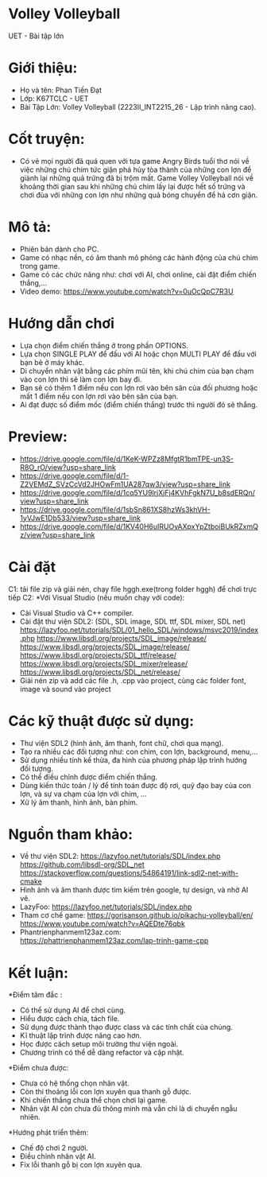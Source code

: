 ﻿# Volley Volleyball
UET - Bài tập lớn

# Giới thiệu:
- Họ và tên: Phan Tiến Đạt
- Lớp: K67TCLC - UET
- Bài Tập Lớn: Volley Volleyball (2223II_INT2215_26 - Lập trình nâng cao).

# Cốt truyện:
- Có vẻ mọi người đã quá quen với tựa game Angry Birds tuổi thơ nói về việc những chú chim tức giận phá hủy tòa thành của những 
con lợn để giành lại những quả trứng đã bị trộm mất. Game Volley Volleyball nói về khoảng thời gian sau khi những chú chim lấy 
lại được hết số trứng và chơi đùa với những con lợn như những quả bóng chuyền để hả cơn giận.

# Mô tả:
- Phiên bản dành cho PC.
- Game có nhạc nền, có âm thanh mô phỏng các hành động của chú chim trong game.
- Game có các chức năng như: chơi với AI, chơi online, cài đặt điểm chiến thắng,...
- Video demo: https://www.youtube.com/watch?v=0uOcQpC7R3U

# Hướng dẫn chơi
- Lựa chọn điểm chiến thắng ở trong phần OPTIONS.
- Lựa chọn SINGLE PLAY để đấu với AI hoặc chọn MULTI PLAY để đấu với bạn bè ở máy khác.
- Di chuyển nhân vật bằng các phím mũi tên, khi chú chim của bạn chạm vào con lợn thì sẽ làm con lợn bay đi.
- Bạn sẽ có thêm 1 điểm nếu con lợn rơi vào bên sân của đối phương hoặc mất 1 điểm nếu con lợn rơi vào bên sân của bạn.
- Ai đạt được số điểm mốc (điểm chiến thắng) trước thì người đó sẽ thắng.

# Preview:
- https://drive.google.com/file/d/1KeK-WPZz8MfgtR1bmTPE-un3S-R8O_rO/view?usp=share_link
- https://drive.google.com/file/d/1-Z2VEMdZ_SVzCcVd2JHOwFm1UA287qw3/view?usp=share_link
- https://drive.google.com/file/d/1cq5YU9lrjXjFj4KVhFgkN7U_b8sdERQn/view?usp=share_link
- https://drive.google.com/file/d/1sbSn861XS8hzWs3khVH-1yVJwE1Db533/view?usp=share_link
- https://drive.google.com/file/d/1KV40H6uIRUOyAXpxYpZtboiBUkRZxmQz/view?usp=share_link


# Cài đặt
C1: tải file zip và giải nén, chạy file hggh.exe(trong folder hggh) để chơi trực tiếp
C2:
*Với Visual Studio (nếu muốn chạy với code):
- Cài Visual Studio và C++ compiler.
- Cài đặt thư viện SDL2: (SDL, SDL image, SDL ttf, SDL mixer, SDL net)
https://lazyfoo.net/tutorials/SDL/01_hello_SDL/windows/msvc2019/index.php
https://www.libsdl.org/projects/SDL_image/release/
https://www.libsdl.org/projects/SDL_image/release/
https://www.libsdl.org/projects/SDL_ttf/release/
https://www.libsdl.org/projects/SDL_mixer/release/
https://www.libsdl.org/projects/SDL_net/release/
- Giải nén zip và add các file .h, .cpp vào project, cùng các folder font, image và sound vào project

# Các kỹ thuật được sử dụng:
- Thư viện SDL2 (hình ảnh, âm thanh, font chữ, chơi qua mạng).
- Tạo ra nhiều các đối tượng như: con chim, con lợn, background, menu,...
- Sử dụng nhiều tính kế thừa, đa hình của phương pháp lập trình hướng đối tượng. 
- Có thể điều chỉnh được điểm chiến thắng.
- Dùng kiến thức toán / lý để tính toán được độ rơi, quỹ đạo bay của con lợn, và sự va chạm của lợn với chim, ...
- Xử lý âm thanh, hình ảnh, bàn phím.

# Nguồn tham khảo:

- Về thư viện SDL2: https://lazyfoo.net/tutorials/SDL/index.php
					https://github.com/libsdl-org/SDL_net
					https://stackoverflow.com/questions/54864191/link-sdl2-net-with-cmake
- Hình ảnh và âm thanh được tìm kiếm trên google, tự design, và nhờ AI vẽ.
- LazyFoo: https://lazyfoo.net/tutorials/SDL/index.php
- Tham cơ chế game: https://gorisanson.github.io/pikachu-volleyball/en/
					https://www.youtube.com/watch?v=AQEDte76qbk
- Phantrienphanmem123az.com: https://phattrienphanmem123az.com/lap-trinh-game-cpp

# Kết luận:
*Điểm tâm đắc :
- Có thể sử dụng AI để chơi cùng.
- Hiểu được cách chia, tách file.
- Sử dụng được thành thạo được class và các tính chất của chúng.
- Kĩ thuật lập trình được nâng cao hơn.
- Học được cách setup môi trường thư viện ngoài.
- Chương trình có thể dễ dàng refactor và cập nhật.

*Điểm chưa được:
- Chưa có hệ thống chọn nhân vật.
- Còn thi thoảng lỗi con lợn xuyên qua thanh gỗ được.
- Khi chiến thắng chưa thể chọn chơi lại game.
- Nhân vật AI còn chưa đủ thông minh mà vẫn chỉ là di chuyển ngẫu nhiên.

*Hướng phát triển thêm:
- Chế độ chơi 2 người.
- Điều chỉnh nhân vật AI.
- Fix lỗi thanh gỗ bị con lợn xuyên qua.



